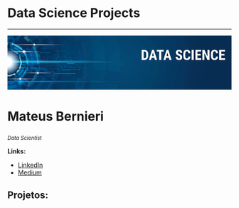# Data Science Projects 
****

<p align="center">
  <img src="banner.png" >
</p>


# Mateus Bernieri
<sub>*Data Scientist*




  **Links:**
 * [LinkedIn](https://www.linkedin.com/in/mateus-bernieri-ramos-6b518a114)
 * [Medium](https://medium.com/@bernieri.mateus)
  
  
  ## Projetos:
